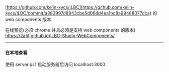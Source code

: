 [https://github.com/kelin-xycs/ILBC](https://github.com/kelin-xycs/ILBC/commit/a383997d8843cbe5d06dd4ea1bc8a99488077dca) 的 web components 版本  


在线预览(必须 chrome 并且必须是支持 web components 的版本) https://2a5f.github.io/ILBC-Studio-WebComponents/

---
#### 在本地查看  
使用 server.ps1 启动服务器后访问 localhost:3000 
